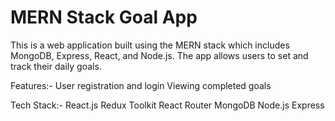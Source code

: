 
# MERN Stack Goal App
This is a web application built using the MERN stack which includes MongoDB, Express, React, and Node.js. The app allows users to set and track their daily goals.

Features:-
User registration and login
Viewing completed goals

Tech Stack:-
React.js
Redux Toolkit
React Router
MongoDB
Node.js
Express






